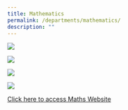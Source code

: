 ```yaml
---
title: Mathematics
permalink: /departments/mathematics/
description: ""
---
```

![](/images/maths_1.jpg)

![](/images/maths_2.jpg)

![](/images/maths_3.jpg)

![](/images/maths_4.jpg)

[Click here to access Maths Website](https://sites.google.com/moe.edu.sg/nps-math-dept/home)